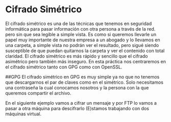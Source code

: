 # Cifrado Simétrico
El cifrado simétrico es una de las técnicas que tenemos en seguridad informática para pasar información  con otra persona a través de la red. pero  sin que sea legible a simple vista.
Es como si queremos llevarle un papel muy importante de nuestra empresa a un abogado y lo llevamos en una carpeta, a simple vista no podrán ver el resultado, pero sigué siendo susceptible de que puedan quitarnos la carpeta y ver el contenido con total claridad.
El cifrado simétrico es más rápido y sencillo que el cifrado asimétrico pero también más inseguro. En esta práctica nos centraremos en el cifrado simétrico tanto con GPG como con OpenSSL.

##GPG
El cifrado simétrico en GPG es muy simple ya no que no tenemos que descargarnos el par de claves como en el simétrico. Solo necesitamos una contraseña la cual conocamos nosotros y la persona con la que queremos compartir el archivo.

En el siguiente ejemplo vamos a cifrar un mensaje y por FTP lo vamos a pasar a otra máquina para descifrarlo (E)stamos trabajando con dos máquinas virtual.
